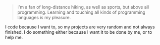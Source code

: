 > I'm a fan of long-distance hiking, as well as sports, but above all programming. Learning and touching all kinds of programming languages is my pleasure.

I code because I want to, so my projects are very random and not always finished. I do something either because I want it to be done by me, or to help me.
